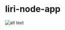 # liri-node-app
![alt text](https://github.com/hyelim3316/liri-node-app/blob/master/liri_node_Hyelim.gif "GIF")
